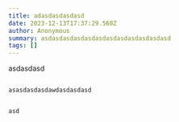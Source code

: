 ```yaml
---
title: adasdasdasdasd
date: 2023-12-13T17:37:29.568Z
author: Anonymous
summary: asdasdasdasdasdasdasdasdasdasdasdasd
tags: []
---
```

asdasdasd

![]()

```
asasdasdasdawdasdasdasd


asd
```
